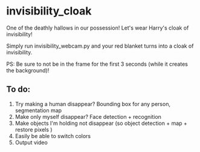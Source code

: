 # invisibility_cloak
One of the deathly hallows in our possession! Let's wear Harry's cloak of invisibility!

Simply run invisibility_webcam.py and your red blanket turns into a cloak of invisibility.

PS: Be sure to not be in the frame for the first 3 seconds (while it creates the background)!


## To do:
1. Try making a human disappear? Bounding box for any person, segmentation map
2. Make only myself disappear? Face detection + recognition
3. Make objects I'm holding not disappear (so object detection + map + restore pixels )
4. Easily be able to switch colors
5. Output video 
